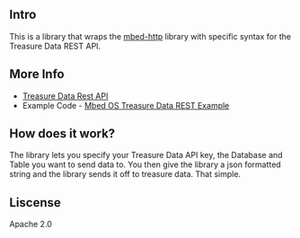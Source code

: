 ## Intro
This is a library that wraps the [mbed-http](https://os.mbed.com/teams/sandbox/code/http-example/) library with specific syntax for the Treasure Data REST API. 

## More Info
- [Treasure Data Rest API](https://support.treasuredata.com/hc/en-us/articles/360001260527-REST-API)
- Example Code - [Mbed OS Treasure Data REST Example](https://github.com/blackstoneengineering/mbed-os-example-treasuredata-rest)

## How does it work?
The library lets you specify your Treasure Data API key, the Database and Table you want to send data to. You then give the library a json formatted string and the library sends it off to treasure data. That simple. 

## Liscense
Apache 2.0
